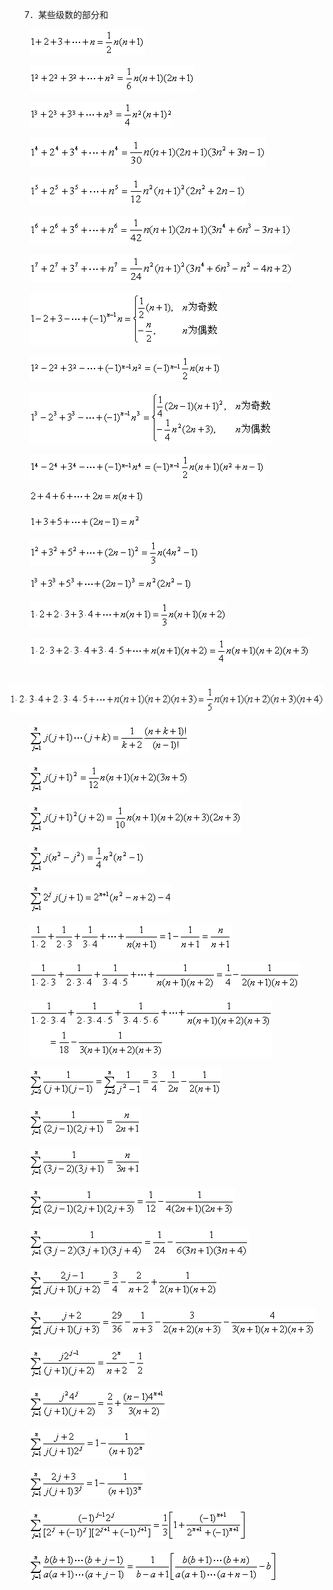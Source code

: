 <div class=Section1>
<p class=MsoNormal style='text-indent:18.0pt'><span lang=EN-US>7</span><span
lang=ZH-CN style='font-family:楷体_GB2312'>．</span><span lang=ZH-CN
style='font-family:宋体'>某些级数的部分和</span></p>
<p class=MsoNormal style='text-indent:18.0pt'><span lang=EN-US>&nbsp; <sub><img
width=185 height=41 src="res/17e9d95da129bdd93c34fb6cc6aaaa52_5322_files/image001.gif"></sub></span></p>
<p class=MsoNormal style='text-indent:18.0pt'><span lang=EN-US>&nbsp; <sub><img
width=265 height=41 src="res/17e9d95da129bdd93c34fb6cc6aaaa52_5322_files/image002.gif"></sub></span></p>
<p class=MsoNormal style='text-indent:18.0pt'><span lang=EN-US>&nbsp; <sub><img
width=229 height=41 src="res/17e9d95da129bdd93c34fb6cc6aaaa52_5322_files/image003.gif"></sub></span></p>
<p class=MsoNormal style='text-indent:18.0pt'><span lang=EN-US>&nbsp; <sub><img
width=379 height=45 src="res/17e9d95da129bdd93c34fb6cc6aaaa52_5322_files/image004.gif"></sub></span></p>
<p class=MsoNormal style='text-indent:18.0pt'><span lang=EN-US>&nbsp; <sub><img
width=347 height=45 src="res/17e9d95da129bdd93c34fb6cc6aaaa52_5322_files/image005.gif"></sub></span></p>
<p class=MsoNormal style='text-indent:18.0pt'><span lang=EN-US>&nbsp; <sub><img
width=419 height=45 src="res/17e9d95da129bdd93c34fb6cc6aaaa52_5322_files/image006.gif"></sub></span></p>
<p class=MsoNormal style='text-indent:18.0pt'><span lang=EN-US>&nbsp; <sub><img
width=421 height=45 src="res/17e9d95da129bdd93c34fb6cc6aaaa52_5322_files/image007.gif"></sub></span></p>
<p class=MsoNormal style='text-indent:18.0pt'><span lang=EN-US>&nbsp; <sub><img
width=303 height=83 src="res/17e9d95da129bdd93c34fb6cc6aaaa52_5322_files/image008.gif"></sub></span></p>
<p class=MsoNormal style='text-indent:18.0pt'><span lang=EN-US>&nbsp; <sub><img
width=307 height=41 src="res/17e9d95da129bdd93c34fb6cc6aaaa52_5322_files/image009.gif"></sub></span></p>
<p class=MsoNormal style='text-indent:18.0pt'><span lang=EN-US>&nbsp; <sub><img
width=389 height=83 src="res/17e9d95da129bdd93c34fb6cc6aaaa52_5322_files/image010.gif"></sub></span></p>
<p class=MsoNormal style='text-indent:18.0pt'><span lang=EN-US>&nbsp; <sub><img
width=377 height=41 src="res/17e9d95da129bdd93c34fb6cc6aaaa52_5322_files/image011.gif"></sub></span></p>
<p class=MsoNormal style='text-indent:18.0pt'><span lang=EN-US>&nbsp; <sub><img
width=185 height=21 src="res/17e9d95da129bdd93c34fb6cc6aaaa52_5322_files/image012.gif"></sub></span></p>
<p class=MsoNormal style='text-indent:18.0pt'><span lang=EN-US>&nbsp; <sub><img
width=177 height=24 src="res/17e9d95da129bdd93c34fb6cc6aaaa52_5322_files/image013.gif"></sub></span></p>
<p class=MsoNormal style='text-indent:18.0pt'><span lang=EN-US>&nbsp; <sub><img
width=271 height=41 src="res/17e9d95da129bdd93c34fb6cc6aaaa52_5322_files/image014.gif"></sub></span></p>
<p class=MsoNormal style='text-indent:18.0pt'><span lang=EN-US>&nbsp; <sub><img
width=261 height=24 src="res/17e9d95da129bdd93c34fb6cc6aaaa52_5322_files/image015.gif"></sub></span></p>
<p class=MsoNormal style='text-indent:18.0pt'><span lang=EN-US>&nbsp; <sub><img
width=316 height=41 src="res/17e9d95da129bdd93c34fb6cc6aaaa52_5322_files/image016.gif"></sub></span></p>
<p class=MsoNormal style='text-indent:18.0pt'><span lang=EN-US>&nbsp; <sub><img
width=449 height=41 src="res/17e9d95da129bdd93c34fb6cc6aaaa52_5322_files/image017.gif"></sub></span></p>
<p class=MsoNormal style='text-indent:18.0pt'><span lang=EN-US>&nbsp; <sub><img
width=541 height=45 src="res/17e9d95da129bdd93c34fb6cc6aaaa52_5322_files/image018.gif"></sub></span></p>
<p class=MsoNormal style='text-indent:18.0pt'><span lang=EN-US>&nbsp; <sub><img
width=256 height=47 src="res/17e9d95da129bdd93c34fb6cc6aaaa52_5322_files/image019.gif"></sub></span></p>
<p class=MsoNormal style='text-indent:18.0pt'><span lang=EN-US>&nbsp; <sub><img
width=256 height=47 src="res/17e9d95da129bdd93c34fb6cc6aaaa52_5322_files/image020.gif"></sub></span></p>
<p class=MsoNormal style='text-indent:18.0pt'><span lang=EN-US>&nbsp;&nbsp;<sub><img
width=340 height=47 src="res/17e9d95da129bdd93c34fb6cc6aaaa52_5322_files/image021.gif"></sub></span></p>
<p class=MsoNormal style='text-indent:18.0pt'><span lang=EN-US>&nbsp; <sub><img
width=185 height=47 src="res/17e9d95da129bdd93c34fb6cc6aaaa52_5322_files/image022.gif"></sub></span></p>
<p class=MsoNormal style='text-indent:18.0pt'><span lang=EN-US>&nbsp; <sub><img
width=228 height=47 src="res/17e9d95da129bdd93c34fb6cc6aaaa52_5322_files/image023.gif"></sub></span></p>
<p class=MsoNormal style='text-indent:18.0pt'><span lang=EN-US>&nbsp; <sub><img
width=324 height=44 src="res/17e9d95da129bdd93c34fb6cc6aaaa52_5322_files/image024.gif"></sub></span></p>
<p class=MsoNormal style='text-indent:18.0pt'><span lang=EN-US>&nbsp; <sub><img
width=433 height=44 src="res/17e9d95da129bdd93c34fb6cc6aaaa52_5322_files/image025.gif"></sub></span></p>
<p class=MsoNormal style='text-indent:18.0pt'><span lang=EN-US>&nbsp; <sub><img
width=389 height=91 src="res/17e9d95da129bdd93c34fb6cc6aaaa52_5322_files/image026.gif"></sub></span></p>
<p class=MsoNormal style='text-indent:18.0pt'><span lang=EN-US>&nbsp; <sub><img
width=308 height=47 src="res/17e9d95da129bdd93c34fb6cc6aaaa52_5322_files/image027.gif"></sub></span></p>
<p class=MsoNormal style='text-indent:18.0pt'><span lang=EN-US>&nbsp; <sub><img
width=179 height=47 src="res/17e9d95da129bdd93c34fb6cc6aaaa52_5322_files/image028.gif"></sub></span></p>
<p class=MsoNormal style='text-indent:18.0pt'><span lang=EN-US>&nbsp; <sub><img
width=179 height=47 src="res/17e9d95da129bdd93c34fb6cc6aaaa52_5322_files/image029.gif"></sub></span></p>
<p class=MsoNormal style='text-indent:18.0pt'><span lang=EN-US>&nbsp; <sub><img
width=329 height=47 src="res/17e9d95da129bdd93c34fb6cc6aaaa52_5322_files/image030.gif"></sub></span></p>
<p class=MsoNormal style='text-indent:18.0pt'><span lang=EN-US>&nbsp; <sub><img
width=351 height=48 src="res/17e9d95da129bdd93c34fb6cc6aaaa52_5322_files/image031.gif"></sub></span></p>
<p class=MsoNormal style='text-indent:18.0pt'><span lang=EN-US>&nbsp; <sub><img
width=303 height=47 src="res/17e9d95da129bdd93c34fb6cc6aaaa52_5322_files/image032.gif"></sub></span></p>
<p class=MsoNormal style='text-indent:18.0pt'><span lang=EN-US>&nbsp; <sub><img
width=459 height=47 src="res/17e9d95da129bdd93c34fb6cc6aaaa52_5322_files/image033.gif"></sub></span></p>
<p class=MsoNormal style='text-indent:18.0pt'><span lang=EN-US>&nbsp; <sub><img
width=185 height=48 src="res/17e9d95da129bdd93c34fb6cc6aaaa52_5322_files/image034.gif"></sub></span></p>
<p class=MsoNormal style='text-indent:18.0pt'><span lang=EN-US>&nbsp; <sub><img
width=219 height=48 src="res/17e9d95da129bdd93c34fb6cc6aaaa52_5322_files/image035.gif"></sub></span></p>
<p class=MsoNormal style='text-indent:18.0pt'><span lang=EN-US>&nbsp; <sub><img
width=187 height=47 src="res/17e9d95da129bdd93c34fb6cc6aaaa52_5322_files/image036.gif"></sub></span></p>
<p class=MsoNormal style='text-indent:18.0pt'><span lang=EN-US>&nbsp; <sub><img
width=185 height=47 src="res/17e9d95da129bdd93c34fb6cc6aaaa52_5322_files/image037.gif"></sub></span></p>
<p class=MsoNormal style='text-indent:18.0pt'><span lang=EN-US>&nbsp; <sub><img
width=348 height=51 src="res/17e9d95da129bdd93c34fb6cc6aaaa52_5322_files/image038.gif"></sub></span></p>
<p class=MsoNormal style='text-indent:18.0pt'><span lang=EN-US>&nbsp; <sub><img
width=397 height=48 src="res/17e9d95da129bdd93c34fb6cc6aaaa52_5322_files/image039.gif"></sub></span></p>
<p class=MsoNormal><span lang=EN-US>&nbsp;</span></p>
</div>
